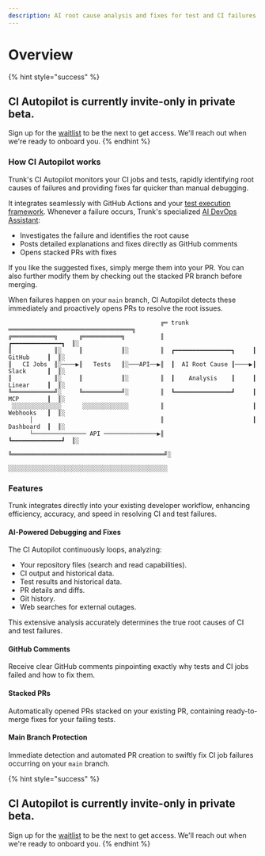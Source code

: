 ```yaml
---
description: AI root cause analysis and fixes for test and CI failures
---
```


# Overview

{% hint style="success" %}
## CI Autopilot is currently invite-only in private beta.

Sign up for the [waitlist](https://trunk.io/insights) to be the next to get access. We'll reach out when we're ready to onboard you.
{% endhint %}

### How CI Autopilot works

Trunk's CI Autopilot monitors your CI jobs and tests, rapidly identifying root causes of failures and providing fixes far quicker than manual debugging.

It integrates seamlessly with GitHub Actions and your [test execution framework](../flaky-tests/get-started/frameworks/). Whenever a failure occurs, Trunk's specialized [AI DevOps Assistant](broken-reference):

* Investigates the failure and identifies the root cause
* Posts detailed explanations and fixes directly as GitHub comments
* Opens stacked PRs with fixes

If you like the suggested fixes, simply merge them into your PR. You can also further modify them by checking out the stacked PR branch before merging.

When failures happen on your `main` branch, CI Autopilot detects these immediately and proactively opens PRs to resolve the root issues.

```
                                           ╔═ trunk ═══════════════════════════════════╗ 
╔════════════╗      ╔═══════════╗          ║                         ┏━━━━━━━━━━━━━━┓  ║░
║            ║░     ║           ║░         ║  ┏━━━━━━━━━━━━━━━━┓     ┃   GitHub     ┃  ║░
║   CI Jobs  ║░────▶║   Tests   ║░───API──▶║  ┃  AI Root Cause ┃────▶┃   Slack      ┃  ║░
║            ║░     ║           ║░         ║  ┃    Analysis    ┃     ┃   Linear     ┃  ║░
╚════════════╝░     ╚═══════════╝░         ║  ┗━━━━━━━━━━━━━━━━┛     ┃   MCP        ┃  ║░
 ░░░░░░░░░░░░░░      ░░░░░░░░░░░░░         ║                         ┃   Webhooks   ┃  ║░
      │                                    ║                         ┃   Dashboard  ┃  ║░
      └─────────────── API ───────────────▶║                         ┗━━━━━━━━━━━━━━┛  ║░
                                           ╚═══════════════════════════════════════════╝░
                                            ░░░░░░░░░░░░░░░░░░░░░░░░░░░░░░░░░░░░░░░░░░░░░
```

### Features

Trunk integrates directly into your existing developer workflow, enhancing efficiency, accuracy, and speed in resolving CI and test failures.

#### AI-Powered Debugging and Fixes

The CI Autopilot continuously loops, analyzing:

* Your repository files (search and read capabilities).
* CI output and historical data.
* Test results and historical data.
* PR details and diffs.
* Git history.
* Web searches for external outages.

This extensive analysis accurately determines the true root causes of CI and test failures.

#### GitHub Comments

Receive clear GitHub comments pinpointing exactly why tests and CI jobs failed and how to fix them.

#### Stacked PRs

Automatically opened PRs stacked on your existing PR, containing ready-to-merge fixes for your failing tests.

#### Main Branch Protection

Immediate detection and automated PR creation to swiftly fix CI job failures occurring on your `main` branch.



{% hint style="success" %}
## CI Autopilot is currently invite-only in private beta.

Sign up for the [waitlist](https://trunk.io/insights) to be the next to get access. We'll reach out when we're ready to onboard you.
{% endhint %}
